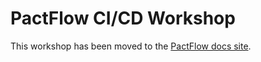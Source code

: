 # PactFlow CI/CD Workshop

This workshop has been moved to the [PactFlow docs site](https://docs.pactflow.io/docs/workshops/ci-cd).
